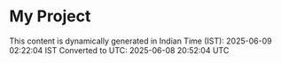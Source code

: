 # My Project

This content is dynamically generated in Indian Time (IST): 2025-06-09 02:22:04 IST
Converted to UTC: 2025-06-08 20:52:04 UTC
